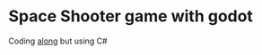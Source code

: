 # Space Shooter game with godot

Coding [along](https://www.youtube.com/watch?v=QoNukqpolS8) but using C#

